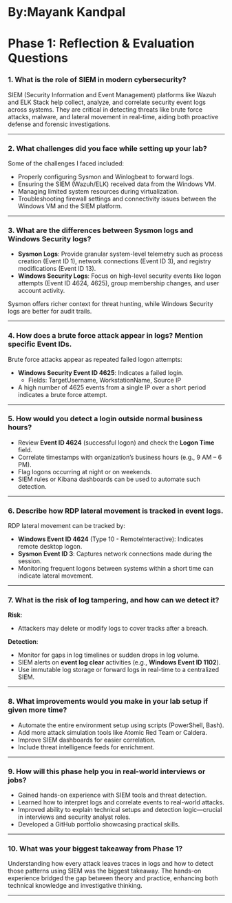 # By:Mayank Kandpal
# Phase 1: Reflection & Evaluation Questions

### 1. What is the role of SIEM in modern cybersecurity?

SIEM (Security Information and Event Management) platforms like Wazuh and ELK Stack help collect, analyze, and correlate security event logs across systems. They are critical in detecting threats like brute force attacks, malware, and lateral movement in real-time, aiding both proactive defense and forensic investigations.

---

### 2. What challenges did you face while setting up your lab?

Some of the challenges I faced included:
- Properly configuring Sysmon and Winlogbeat to forward logs.
- Ensuring the SIEM (Wazuh/ELK) received data from the Windows VM.
- Managing limited system resources during virtualization.
- Troubleshooting firewall settings and connectivity issues between the Windows VM and the SIEM platform.

---

### 3. What are the differences between Sysmon logs and Windows Security logs?

- **Sysmon Logs**: Provide granular system-level telemetry such as process creation (Event ID 1), network connections (Event ID 3), and registry modifications (Event ID 13).
- **Windows Security Logs**: Focus on high-level security events like logon attempts (Event ID 4624, 4625), group membership changes, and user account activity.

Sysmon offers richer context for threat hunting, while Windows Security logs are better for audit trails.

---

### 4. How does a brute force attack appear in logs? Mention specific Event IDs.

Brute force attacks appear as repeated failed logon attempts:
- **Windows Security Event ID 4625**: Indicates a failed login.
  - Fields: TargetUsername, WorkstationName, Source IP
- A high number of 4625 events from a single IP over a short period indicates a brute force attempt.

---

### 5. How would you detect a login outside normal business hours?

- Review **Event ID 4624** (successful logon) and check the **Logon Time** field.
- Correlate timestamps with organization’s business hours (e.g., 9 AM – 6 PM).
- Flag logons occurring at night or on weekends.
- SIEM rules or Kibana dashboards can be used to automate such detection.

---

### 6. Describe how RDP lateral movement is tracked in event logs.

RDP lateral movement can be tracked by:
- **Windows Event ID 4624** (Type 10 - RemoteInteractive): Indicates remote desktop logon.
- **Sysmon Event ID 3**: Captures network connections made during the session.
- Monitoring frequent logons between systems within a short time can indicate lateral movement.

---

### 7. What is the risk of log tampering, and how can we detect it?

**Risk**:
- Attackers may delete or modify logs to cover tracks after a breach.

**Detection**:
- Monitor for gaps in log timelines or sudden drops in log volume.
- SIEM alerts on **event log clear** activities (e.g., **Windows Event ID 1102**).
- Use immutable log storage or forward logs in real-time to a centralized SIEM.

---

### 8. What improvements would you make in your lab setup if given more time?

- Automate the entire environment setup using scripts (PowerShell, Bash).
- Add more attack simulation tools like Atomic Red Team or Caldera.
- Improve SIEM dashboards for easier correlation.
- Include threat intelligence feeds for enrichment.

---

### 9. How will this phase help you in real-world interviews or jobs?

- Gained hands-on experience with SIEM tools and threat detection.
- Learned how to interpret logs and correlate events to real-world attacks.
- Improved ability to explain technical setups and detection logic—crucial in interviews and security analyst roles.
- Developed a GitHub portfolio showcasing practical skills.

---

### 10. What was your biggest takeaway from Phase 1?

Understanding how every attack leaves traces in logs and how to detect those patterns using SIEM was the biggest takeaway. The hands-on experience bridged the gap between theory and practice, enhancing both technical knowledge and investigative thinking.

---
